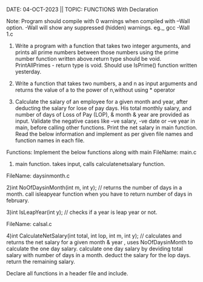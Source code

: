 DATE: 04-OCT-2023 || TOPIC: FUNCTIONS With Declaration

Note: Program should compile with 0 warnings when compiled with –Wall option. -Wall will show any suppressed (hidden) warnings.
	eg.,, gcc -Wall 1.c  
1. Write a program with a function that takes two integer arguments, and prints all prime numbers between those numbers using the prime number function written above.return type should be void.
	PrintAllPrimes - return type is void. Should use IsPrime() function written yesterday.

2. Write a function that takes two numbers, a and n as input arguments and returns the value of a to the power of n,without using * operator

3. Calculate the salary of an employee for a given month and year, after deducting the salary for lose of pay days.
His total monthly salary, and number of days of Loss of Pay (LOP), & month & year are provided as input. Validate the negative cases like –ve salary, -ve date or –ve year in main, before calling other functions.
	Print the net salary in main function. 
	Read the below information and implement as per given file names and function names in each file.

Functions: Implement the below functions along with main
FileName: main.c
1) main function. takes input, calls calculatenetsalary function.

FileName: daysinmonth.c

2)int  NoOfDaysinMonth(int  m, int  y);
// returns the number of days in a month. call isleapyear function when you have to return number of days in february.

3)int  IsLeapYear(int   y);
// checks if a year is leap year or not.

FileName: calsal.c

4)int  CalculateNetSalary(int  total, int  lop, int  m, int  y); // calculates and returns the net salary for a given month & year  , uses  NoOfDaysinMonth to calculate the one day salary.
	calculate one day salary by deviding total salary with number of days in a month.
	deduct the salary for the lop days.
	return the remaining salary.

Declare all functions in a header file and include.


